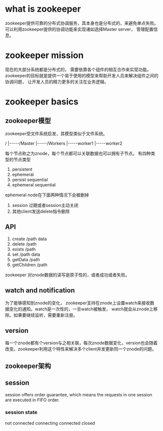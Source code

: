 # what is zookeeper
zookeeper提供可靠的分布式协调服务，其本身也是分布式的，来避免单点失败。可以利用zookeeper提供的协调功能来实现诸如选择Master server， 管理配置信息。

# zookeeper mission
现在的大部分系统都是分布式的， 需要依靠各个组件的相互合作来实现功能。zookeeper的目标就是提供一个易于使用的模型来帮助开发人员来解决组件之间的协调问题， 让开发人员的精力更多的关注在业务逻辑。

# zookeeper basics

## zookeeper模型

zookeeper受文件系统启发，其模型类似于文件系统。

/
|-----/Master
|-----/Workers
         |-----worker1
         |-----worker2

每个节点称之为znode，每个节点都可以关联数据也可以拥有子节点。 有四种类型的节点类型
1. persistent
2. ephemeral
3. persist sequential
4. ephemeral sequential

ephemeral node在下面两种情况下会被删掉
1. session 过期或者session主动关闭
2. 其他client发送delete指令删除

## API
1. create /path data
2. delete /path
3. exists /path
4. set /path data
5. getData /path 
6. getChildren /path

zookeeper 对znode数据的读写是原子性的，或者成功或者失败。
## watch and notification
为了能够感知到znode的变化， zookeeper支持在znode上设置watch来接收数据变化的通知。watch是一次性的，一旦watch被触发， watch就会从znode上移除。如果要继续监听，需要重新注册。

## version
每一个znode都有个version与之相关联，每次znode数据变化，version也会随着改变。zookeeper利用这个特性来解决多个client并发更新同一个znode的问题。

## zookeeper架构

## session

session offers order guarantee, which means the requests in one session are executed in FIFO order.

### session state
not connected
connecting
connected
closed